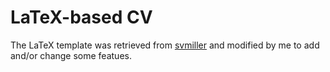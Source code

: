 # LaTeX-based CV

The LaTeX template was retrieved from [svmiller](https://github.com/svmiller/svm-r-markdown-templates) and modified by me to add and/or change some featues.